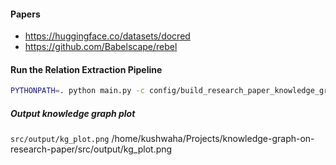 
#### Papers
- https://huggingface.co/datasets/docred
- https://github.com/Babelscape/rebel



#### Run the Relation Extraction Pipeline
```bash
PYTHONPATH=. python main.py -c config/build_research_paper_knowledge_graph.yaml
```
##### Output knowledge graph plot
`src/output/kg_plot.png`
/home/kushwaha/Projects/knowledge-graph-on-research-paper/src/output/kg_plot.png

